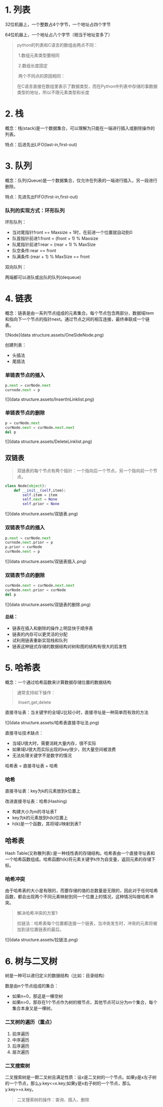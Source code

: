 # 1. 列表

32位机器上，一个整数占4个字节，一个地址占四个字节

64位机器上，一个地址占八个字节（相当于地址变多了）

>  python的列表和C语言的数组由两点不同：
>
> ​		1.数组元素类型要相同
>
> ​		2.数组长度固定
>
> ​				两个不同点的原因相同：
>
> ​				在C语言直接在数组里表示了数据类型，而在Python中列表中存储的事数据类型的地址，所以不限元素类型和长度



# 2. 栈

概念：栈(stack)是一个数据集合，可以理解为只能在一端进行插入或删除操作的列表。

特点：后进先出LIFO(last-in,first-out)



# 3. 队列

概念：队列(Queue)是一个数据集合，仅允许在列表的一端进行插入，另一段进行删除。

特点：先进先出FIFO(first-in,first-out)

### 队列的实现方式：环形队列

环形队列：

- 当对尾指针front == Maxsize + 1时，在前进一个位置就自动到0
- 队首指针前进1:front = (front + 1) % Maxsize
- 队尾指针前进1:rear = (rear + 1) % MaxSize
- 队空条件:rear == front
- 队满条件:(rear + 1) % MaxSize == front



双向队列：

两端都可以进队或出队的队列(dequeue)



# 4. 链表

概念：链表是由一系列节点组成的元素集合。每个节点包含两部分，数据域item和指向下一个节点的指针next。通过节点之间的相互连接，最终串联成一个链表。

![Node](data structure.assets/OneSideNode.png)

创建列表：

- 头插法
- 尾插法

### 单链表节点的插入

```python
p.next = curNode.next
curnode.next = p
```

![](data structure.assets/InsertInLinklist.png)

### 单链表节点的删除

```python
p = curNode.next
curNode.next = curNode.next.next
del p
```

![](data structure.assets/DeleteLinklist.png)

## 双链表

> 双链表的每个节点有两个指针：一个指向后一个节点，另一个指向前一个节点。

```python
class Node(object):
    def __init__(self,item):
        self.item = item
        self.next = None
        self.prior = None
```

![](data structure.assets/双链表.png)

### 双链表节点的插入

```python
p.next = curNode.next
curnode.next.prior = p
p.prior = curNode
curNode.next = p
```

![](data structure.assets/双链表插入.png)

### 双链表节点的删除

```python
curNode.next = curNode.next.next
curNode.next.prior = curNode
del p
```

![](data structure.assets/双链表的删除.png)

#### 总结：

- 链表在插入和删除的操作上明显快于顺序表
- 链表的内存可以更灵活的分配
- 试利用链表重新实现栈和队列
- 链表这种链式存储的数据结构对树和图的结构有很大的启发性

# 5. 哈希表

概念：一个通过哈希函数来计算数据存储位置的数据结构

> 通常支持如下操作：
>
> ​		Insert,get,delete

直接寻址表：当关键字的全域U比较小时，直接寻址是一种简单而有效的方法

![](data structure.assets/哈希表直接寻址法.png)

直接寻址技术缺点：

- 当域U很大时，需要消耗大量内存，很不实际
- 如果域U很大而实际出现的key很少，则大量空间被浪费
- 无法处理关键字不是数字的情况

哈希表 = 直接寻址表 + 哈希

### 哈希

直接寻址表：key为k的元素放到k位置上

改进直接寻址表：哈希(Hashing)

- 构建大小为m的寻址表T
- key为k的元素放到h(k)位置上
- h(k)是一个函数，其将域U映射到表T

## 哈希表

Hash Table(又称散列表):是一种线性表的存储结构。哈希表由一个直接寻址表和一个哈希函数组成。哈希函数h(k)将元素关键字k作为自变量，返回元素的存储下标。

### 哈希冲突

由于哈希表的大小是有限的，而要存储的值的总数量是无限的，因此对于任何哈希函数，都会出现两个不同元素映射到同一个位置上的情况，这种情况叫做哈希冲突。

> 解决哈希冲突的方案1:
>
> ​		拉链法：哈希表每个位置都连接一个链表，当冲突发生时，冲突的元素将被加到该位置链表的最后。

![](data structure.assets/拉链法.png)

# 6. 树与二叉树

树是一种可以递归定义的数据结构（比如：目录结构）

数是由n个节点组成的集合：

- 如果n=0，那这是一棵空树
- 如果n>0，那存在1个节点作为树的根节点，其他节点可以分为m个集合，每个集合本身又是一棵树。

### 二叉树的遍历（重点）

1. 前序遍历
2. 中序遍历
3. 后序遍历
4. 层次遍历

### 二叉搜索树

二叉搜索树是一颗二叉树且满足性质：设x是二叉树的一个节点。如果y是x左子树的一个节点，那么y.key<=x.key;如果y是x右子树的一个节点，那么y.key>=x.key。

> 二叉搜索树的操作：查询、插入、删除